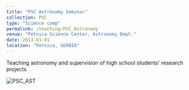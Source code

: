 ```yaml
---
title: "PSC Astronomy Seminar"
collection: PSC
type: "Science camp"
permalink: /teaching/PSC_Astronomy
venue: "Petnica Science Center, Astronomy Dept."
date: 2013-01-01
location: "Petnica, SERBIA"
---
```


Teaching astronomy and supervision of high school students' research projects

![PSC_AST](https://stefan-andjelkovic-pitt.github.io/images/PSC_AST.jpg)

